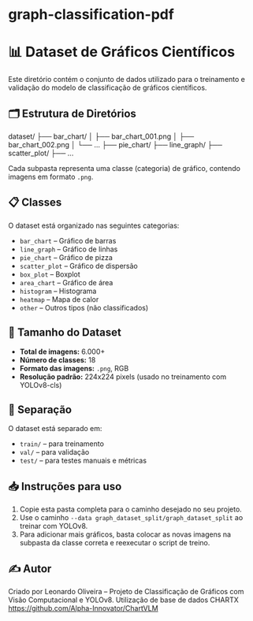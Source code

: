 # graph-classification-pdf

# 📊 Dataset de Gráficos Científicos

Este diretório contém o conjunto de dados utilizado para o treinamento e validação do modelo de classificação de gráficos científicos.

## 🗂 Estrutura de Diretórios

dataset/
├── bar_chart/
│ ├── bar_chart_001.png
│ ├── bar_chart_002.png
│ └── ...
├── pie_chart/
├── line_graph/
├── scatter_plot/
├── ...


Cada subpasta representa uma classe (categoria) de gráfico, contendo imagens em formato `.png`.

## 📋 Classes

O dataset está organizado nas seguintes categorias:

- `bar_chart` – Gráfico de barras
- `line_graph` – Gráfico de linhas
- `pie_chart` – Gráfico de pizza
- `scatter_plot` – Gráfico de dispersão
- `box_plot` – Boxplot
- `area_chart` – Gráfico de área
- `histogram` – Histograma
- `heatmap` – Mapa de calor
- `other` – Outros tipos (não classificados)

## 🔢 Tamanho do Dataset

- **Total de imagens:** 6.000+
- **Número de classes:** 18
- **Formato das imagens:** `.png`, RGB
- **Resolução padrão:** 224x224 pixels (usado no treinamento com YOLOv8-cls)

## 🧪 Separação

O dataset está separado em:

- `train/` – para treinamento
- `val/` – para validação
- `test/` – para testes manuais e métricas

## 📥 Instruções para uso

1. Copie esta pasta completa para o caminho desejado no seu projeto.
2. Use o caminho `--data graph_dataset_split/graph_dataset_split` ao treinar com YOLOv8.
3. Para adicionar mais gráficos, basta colocar as novas imagens na subpasta da classe correta e reexecutar o script de treino.

## ✍️ Autor

Criado por Leonardo Oliveira – Projeto de Classificação de Gráficos com Visão Computacional e YOLOv8.
Utilização de base de dados CHARTX https://github.com/Alpha-Innovator/ChartVLM
